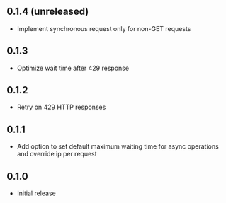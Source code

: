 ## 0.1.4 (unreleased)

- Implement synchronous request only for non-GET requests

## 0.1.3

- Optimize wait time after 429 response

## 0.1.2

- Retry on 429 HTTP responses

## 0.1.1

- Add option to set default maximum waiting time for async operations and override ip per request

## 0.1.0

- Initial release

